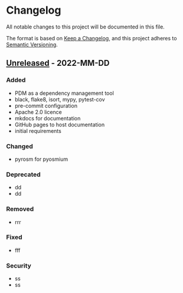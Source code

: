 # Changelog
All notable changes to this project will be documented in this file.

The format is based on [Keep a Changelog](https://keepachangelog.com/en/1.0.0/),
and this project adheres to [Semantic Versioning](https://semver.org/spec/v2.0.0.html).

## [Unreleased] - 2022-MM-DD

### Added
- PDM as a dependency management tool
- black, flake8, isort, mypy, pytest-cov
- pre-commit configuration
- Apache 2.0 licence
- mkdocs for documentation
- GitHub pages to host documentation
- initial requirements

### Changed
- pyrosm for pyosmium

### Deprecated
- dd
- dd

### Removed
- rrr

### Fixed
- fff

### Security
- ss
- ss

[Unreleased]: https://github.com/srai-lab/srai/compare/687500b...HEAD

